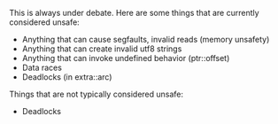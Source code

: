 This is always under debate. Here are some things that are currently considered unsafe:

* Anything that can cause segfaults, invalid reads (memory unsafety)
* Anything that can create invalid utf8 strings
* Anything that can invoke undefined behavior (ptr::offset)
* Data races
* Deadlocks (in extra::arc)

Things that are not typically considered unsafe:

* Deadlocks